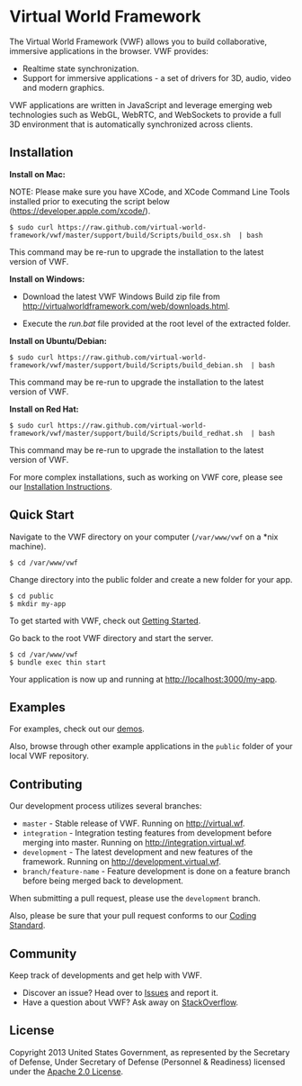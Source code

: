 # Virtual World Framework

The Virtual World Framework (VWF) allows you to build collaborative, immersive applications in the browser. VWF provides:

- Realtime state synchronization.
- Support for immersive applications - a set of drivers for 3D, audio, video and modern graphics.

VWF applications are written in JavaScript and leverage emerging web technologies such as WebGL, WebRTC, and WebSockets to provide a full 3D environment that is automatically synchronized across clients.

## Installation

**Install on Mac:**

NOTE: Please make sure you have XCode, and XCode Command Line Tools installed prior to executing the script below (https://developer.apple.com/xcode/).

```
$ sudo curl https://raw.github.com/virtual-world-framework/vwf/master/support/build/Scripts/build_osx.sh  | bash
```

This command may be re-run to upgrade the installation to the latest version of VWF.

**Install on Windows:**

- Download the latest VWF Windows Build zip file from http://virtualworldframework.com/web/downloads.html.

- Execute the _run.bat_ file provided at the root level of the extracted folder.

**Install on Ubuntu/Debian:**

```
$ sudo curl https://raw.github.com/virtual-world-framework/vwf/master/support/build/Scripts/build_debian.sh  | bash
```

This command may be re-run to upgrade the installation to the latest version of VWF.

**Install on Red Hat:**

```
$ sudo curl https://raw.github.com/virtual-world-framework/vwf/master/support/build/Scripts/build_redhat.sh  | bash
```

This command may be re-run to upgrade the installation to the latest version of VWF.

For more complex installations, such as working on VWF core, please see our [Installation Instructions](http://www.virtual.wf/web/docs/install.html).

## Quick Start

Navigate to the VWF directory on your computer (`/var/www/vwf` on a *nix machine).

```
$ cd /var/www/vwf
```

Change directory into the public folder and create a new folder for your app.

```
$ cd public
$ mkdir my-app
```

To get started with VWF, check out [Getting Started](http://virtual.wf/web/docs/readme.html).

Go back to the root VWF directory and start the server.

```
$ cd /var/www/vwf
$ bundle exec thin start
```

Your application is now up and running at [http://localhost:3000/my-app](http://localhost:3000/my-app).

## Examples

For examples, check out our [demos](http://www.virtual.wf/web/catalog.html).

Also, browse through other example applications in the `public` folder of your
local VWF repository.

## Contributing

Our development process utilizes several branches:

* `master`                - Stable release of VWF. Running on http://virtual.wf.
* `integration`           - Integration testing features from development before merging into master. Running on http://integration.virtual.wf.
* `development`           - The latest development and new features of the framework. Running on http://development.virtual.wf.
* `branch/feature-name`   - Feature development is done on a feature branch before being merged back to development.

When submitting a pull request, please use the `development` branch.

Also, please be sure that your pull request conforms to our [Coding Standard](http://redmine.virtualworldframework.com/projects/vwf/wiki/JavaScript_Coding_Standard).

## Community

Keep track of developments and get help with VWF.

- Discover an issue? Head over to [Issues](https://github.com/virtual-world-framework/vwf/issues) and report it.
- Have a question about VWF? Ask away on [StackOverflow](http://stackoverflow.com/questions/tagged/vwf).

## License

Copyright 2013 United States Government, as represented by the Secretary of Defense, Under Secretary of Defense (Personnel & Readiness) licensed under the [Apache 2.0 License](https://github.com/virtual-world-framework/vwf/blob/master/LICENSE).
